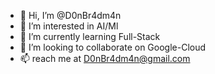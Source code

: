 - 👋 Hi, I’m @D0nBr4dm4n
- 👀 I’m interested in AI/Ml
- 🌱 I’m currently learning Full-Stack
- 💞️ I’m looking to collaborate on Google-Cloud
- 📫 reach me at D0nBr4dm4n@gmail.com

<!---
D0nBr4dm4n/D0nBr4dm4n is a ✨ special ✨ repository because its `README.md` (this file) appears on your GitHub profile.
You can click the Preview link to take a look at your changes.
--->
